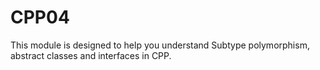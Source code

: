 # CPP04

This module is designed to help you understand Subtype polymorphism, abstract classes and interfaces in CPP.

